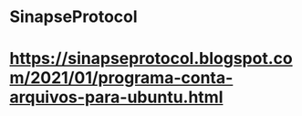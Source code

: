 # SinapseProtocol
# https://sinapseprotocol.blogspot.com/2021/01/programa-conta-arquivos-para-ubuntu.html
